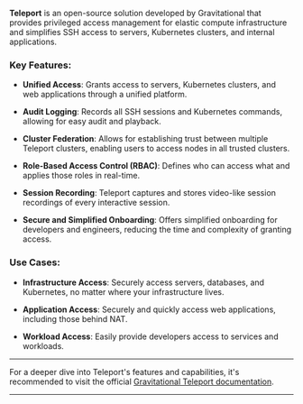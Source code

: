 
**Teleport** is an open-source solution developed by Gravitational that provides privileged access management for elastic compute infrastructure and simplifies SSH access to servers, Kubernetes clusters, and internal applications.

### Key Features:

- **Unified Access**: Grants access to servers, Kubernetes clusters, and web applications through a unified platform.

- **Audit Logging**: Records all SSH sessions and Kubernetes commands, allowing for easy audit and playback.

- **Cluster Federation**: Allows for establishing trust between multiple Teleport clusters, enabling users to access nodes in all trusted clusters.

- **Role-Based Access Control (RBAC)**: Defines who can access what and applies those roles in real-time.

- **Session Recording**: Teleport captures and stores video-like session recordings of every interactive session.

- **Secure and Simplified Onboarding**: Offers simplified onboarding for developers and engineers, reducing the time and complexity of granting access.

### Use Cases:

- **Infrastructure Access**: Securely access servers, databases, and Kubernetes, no matter where your infrastructure lives.

- **Application Access**: Securely and quickly access web applications, including those behind NAT.

- **Workload Access**: Easily provide developers access to services and workloads.

---

For a deeper dive into Teleport's features and capabilities, it's recommended to visit the official [Gravitational Teleport documentation](https://gravitational.com/teleport/docs/intro/).

---